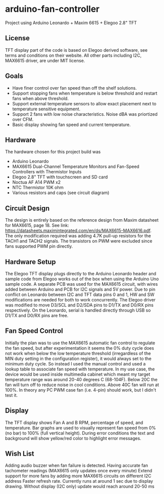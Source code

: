 # arduino-fan-controller
Project using Arduino Leonardo + Maxim 6615 + Elegoo 2.8" TFT 

## License
TFT display part of the code is based on Elegoo derived software, see terms and conditions on their website. All other parts including I2C, MAX6615 driver, are under MIT license.

## Goals
* Have finer control over fan speed than off the shelf solutions.
* Support stopping fans when temperature is below threshold and restart fans when above threshold.
* Support external temperature sensors to allow exact placement next to temperature sensitive equipment.
* Support 2 fans with low noise characteristics. Noise dBA was priortized over CFM.
* Basic display showing fan speed and current temperature.

## Hardware
The hardware chosen for this project build was
* Arduino Leonardo
* MAX6615 Dual-Channel Temperature Monitors and Fan-Speed Controllers with Thermistor Inputs
* Elegoo 2.8" TFT with touchscreen and SD card
* Noctua AF A14 PWM x2
* NTC Thermistor 10K ohm
* Various resistors and caps (see circuit diagram)

## Circuit Design
The design is entirely based on the reference design from Maxim datasheet for MAX6615, page 18. See link: https://datasheets.maximintegrated.com/en/ds/MAX6615-MAX6616.pdf. The only modification required was adding 4.7K pull-up resistors for the TACH1 and TACH2 signals. The transistors on PWM were excluded since fans supported PWM pin directly.

## Hardware Setup
The Elegoo TFT display plugs directly to the Arduino Leonardo header and sample code from Elegoo works out of the box when using the Arduino Uno sample code. A separate PCB was used for the MAX6615 circuit, with wires added between Arduino and PCB for I2C signals and 5V power. Due to pin conflict on Leonardo between I2C and TFT data pins 0 and 1, HW and SW modifications are needed for both to work concurrently. The Elegoo driver was modified to move D3/SCL and D2/SDA pins to D1/TX and D0/RX pins respectively. On the Leonardo, serial is handled directly through USB so D1/TX and D0/RX pins are free.

## Fan Speed Control
Initially the plan was to use the MAX6615 automatic fan control to regulate the fan speed, but after experimentation it seems the 0% duty cycle does not work when below the low temperature threshold (irregardless of the MIN duty setting in the configuration register), it would always set to the minimum duty cycle. So instead I used the manual control and used a lookup table to associate fan speed with temperature. In my use case, the device would be used inside multimedia cabinet which meant my target temperature range was around 20-40 degrees C (68-104F). Below 20C the fan will turn off to reduce noise in cool conditions. Above 40C fan will run at 100%. In theory any PC PWM case fan (i.e. 4-pin) should work, but I didn't test it.

## Display
The TFT display shows Fan A and B RPM, percentage of speed, and temperature. Bar graphs are used to visually represent fan speed from 0% (no bar) to 100% (full vertical height). During error conditions the text and background will show yellow/red color to highlight error messages.

## Wish List
Adding audio buzzer when fan failure is detected.
Having accurate fan tachometer readings (MAX6615 only updates once every minute)
Extend support for more fans by adding more MAX6615 circuits on different I2C address
Faster refresh rate. Currently runs at around 1 sec due to display drawing. Without display (I2C only) update would reach around 20-50 ms
